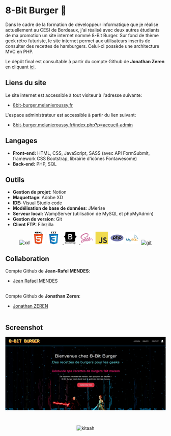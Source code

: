 
# 8-Bit Burger 🍔

Dans le cadre de la formation de développeur informatique que je réalise actuellement au CESI de Bordeaux, j'ai réalisé avec deux autres étudiants de ma promotion un site internet nommé 8-Bit Burger. Sur fond de thème geek rétro futuriste, le site internet permet aux utilisateurs inscrits de consulter des recettes de hamburgers. Celui-ci possède une architecture MVC en PHP.

Le dépôt final est consultable à partir du compte Github de **Jonathan Zeren** en cliquant <a href="https://github.com/jon-zer-1113/b3" target="_blank" rel="noreferrer">ici</a>.


## Liens du site

Le site internet est accessible à tout visiteur à l'adresse suivante:
 - [8bit-burger.melanieroussy.fr](8bit-burger.melanieroussy.fr)

L'espace administrateur est accessible à partir du lien suivant:
 - [8bit-burger.melanieroussy.fr/index.php?p=accueil-admin](8bit-burger.melanieroussy.fr/index.php?p=accueil-admin)


## Langages

- **Front-end:** HTML, CSS, JavaScript, SASS (avec API FormSubmit, framework CSS Bootstrap, librairie d'icônes Fontawesome)
- **Back-end:** PHP, SQL


## Outils

- **Gestion de projet**: Notion
- **Maquettage**: Adobe XD
- **IDE:** Visual Studio code
- **Modélisation de base de données**: JMerise
- **Serveur local:** WampServer (utilisation de MySQL et phpMyAdmin)
- **Gestion de version**: Git
- **Client FTP:** Filezilla

<p align="center"><img src="https://cdn.worldvectorlogo.com/logos/adobe-xd.svg" alt="xd" width="40" height="40"/></a>&nbsp;&nbsp;<a href="https://www.w3.org/html/" target="_blank" rel="noreferrer"><img src="https://raw.githubusercontent.com/devicons/devicon/master/icons/html5/html5-original-wordmark.svg" alt="html5" width="40" height="40"/></a>&nbsp;&nbsp;<a href="https://www.w3schools.com/css/" target="_blank" rel="noreferrer"><img src="https://raw.githubusercontent.com/devicons/devicon/master/icons/css3/css3-original-wordmark.svg" alt="css3" width="40" height="40"/></a>&nbsp;&nbsp;<a href="https://getbootstrap.com" target="_blank" rel="noreferrer"> <img src="https://raw.githubusercontent.com/devicons/devicon/master/icons/bootstrap/bootstrap-plain-wordmark.svg" alt="bootstrap" width="40" height="40"/></a>&nbsp;&nbsp;<a href="https://sass-lang.com" target="_blank" rel="noreferrer"> <img src="https://raw.githubusercontent.com/devicons/devicon/master/icons/sass/sass-original.svg" alt="sass" width="40" height="40"/></a>&nbsp;&nbsp;<a href="https://developer.mozilla.org/en-US/docs/Web/JavaScript" target="_blank" rel="noreferrer"><img src="https://raw.githubusercontent.com/devicons/devicon/master/icons/javascript/javascript-original.svg" alt="javascript" width="40" height="40"/></a>&nbsp;&nbsp;<a href="https://www.w3schools.com/css/" target="_blank" rel="noreferrer"><a href="https://www.php.net" target="_blank" rel="noreferrer"><img src="https://raw.githubusercontent.com/devicons/devicon/master/icons/php/php-original.svg" alt="php" width="40" height="40"/></a>&nbsp;&nbsp;<img src="https://raw.githubusercontent.com/devicons/devicon/master/icons/mysql/mysql-original-wordmark.svg" alt="mysql" width="40" height="40"/></a>&nbsp;&nbsp;<a href="https://git-scm.com/" target="_blank" rel="noreferrer"><img src="https://www.vectorlogo.zone/logos/git-scm/git-scm-icon.svg" alt="git" width="40" height="40"/></a></p>

## Collaboration

Compte Github de **Jean-Rafel MENDES**:
- [Jean Rafael MENDES](https://github.com/Rafael3378)<br><br>

Compte Github de **Jonathan Zeren**:
- [Jonathan ZEREN](https://github.com/jon-zer-1113)<br><br>


## Screenshot

<p><img src="screenshot.jpg" alt="screenshot du site Retro Mania"></p><br>

<p align="center"> <img src="https://komarev.com/ghpvc/?username=kitaah&color=brightgreen" alt="kitaah" /></p>
